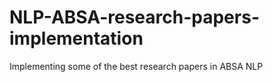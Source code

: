 # NLP-ABSA-research-papers-implementation
Implementing some of the best research papers in ABSA NLP
